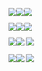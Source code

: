 <img src="https://raw.githubusercontent.com/PokeAPI/sprites/master/sprites/pokemon/4.png" /><img src="https://raw.githubusercontent.com/PokeAPI/sprites/master/sprites/pokemon/1.png" /><img src="https://raw.githubusercontent.com/PokeAPI/sprites/master/sprites/pokemon/7.png" />

<img src="https://raw.githubusercontent.com/PokeAPI/sprites/master/sprites/pokemon/155.png" /><img src="https://raw.githubusercontent.com/PokeAPI/sprites/master/sprites/pokemon/152.png" /><img src="https://raw.githubusercontent.com/PokeAPI/sprites/master/sprites/pokemon/158.png" />

<img src="https://raw.githubusercontent.com/PokeAPI/sprites/master/sprites/pokemon/255.png" /><img src="https://raw.githubusercontent.com/PokeAPI/sprites/master/sprites/pokemon/252.png" /> <img src="https://raw.githubusercontent.com/PokeAPI/sprites/master/sprites/pokemon/258.png" />

<img src="https://raw.githubusercontent.com/PokeAPI/sprites/master/sprites/pokemon/390.png" /><img src="https://raw.githubusercontent.com/PokeAPI/sprites/master/sprites/pokemon/387.png" /> <img src="https://raw.githubusercontent.com/PokeAPI/sprites/master/sprites/pokemon/393.png" />

